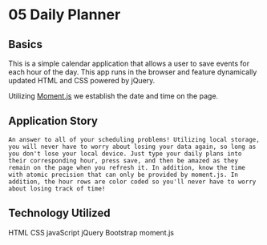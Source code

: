 # 05 Daily Planner

## Basics

This is a simple calendar application that allows a user to save events for each hour of the day. This app runs in the browser and feature dynamically updated HTML and CSS powered by jQuery.

Utilizing [Moment.js](https://momentjs.com/) we establish the date and time on the page. 


## Application Story

```
An answer to all of your scheduling problems! Utilizing local storage, you will never have to worry about losing your data again, so long as you don't lose your local device. Just type your daily plans into their corresponding hour, press save, and then be amazed as they remain on the page when you refresh it. In addition, know the time with atomic precision that can only be provided by moment.js. In addition, the hour rows are color coded so you'll never have to worry about losing track of time!
```
## Technology Utilized

HTML
CSS
javaScript
jQuery
Bootstrap
moment.js




